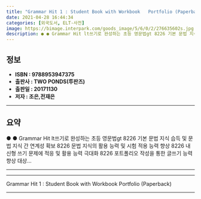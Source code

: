 ```yaml
---
title: "Grammar Hit 1 : Student Book with Workbook   Portfolio (Paperback)"
date: 2021-04-28 16:44:34
categories: [외국도서, ELT-사전]
image: https://bimage.interpark.com/goods_image/5/6/0/2/276635602s.jpg
description: ● ● Grammar Hit lt쓰기로 완성하는 초등 영문법gt 8226 기본 문법 지식 습득 및 문법 지식 간 연계성 확보 8226 문법 지식의 활용 능력 및 시험 적용 능력 향상 8226 내신형 쓰기 문제에 적응 및 활용 능력 극대화 8226 포트폴리오 작성을 통한 글쓰기 능력
---
```


## **정보**

- **ISBN : 9788953947375**
- **출판사 : TWO PONDS(투판즈)**
- **출판일 : 20171130**
- **저자 : 조은,전재은**

------



## **요약**

●  ●  Grammar Hit  lt쓰기로 완성하는 초등 영문법gt 8226 기본 문법 지식 습득 및 문법 지식 간 연계성 확보 8226 문법 지식의 활용 능력 및 시험 적용 능력 향상 8226 내신형 쓰기 문제에 적응 및 활용 능력 극대화 8226 포트폴리오 작성을 통한 글쓰기 능력 향상  대상... 

------



------


Grammar Hit 1 : Student Book with Workbook   Portfolio (Paperback) 

------


